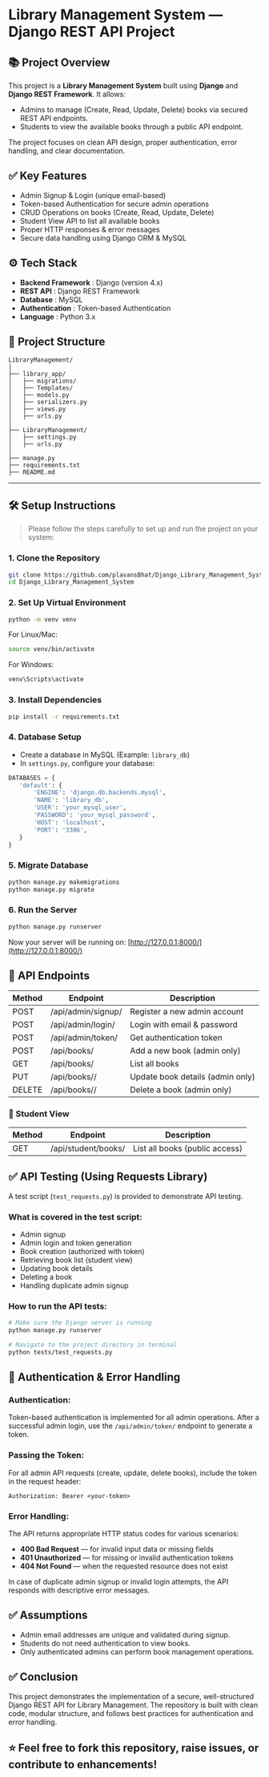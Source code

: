 # Library Management System — Django REST API Project

## 📚 Project Overview

This project is a **Library Management System** built using **Django** and **Django REST Framework**.
It allows:
- Admins to manage (Create, Read, Update, Delete) books via secured REST API endpoints.
- Students to view the available books through a public API endpoint.

The project focuses on clean API design, proper authentication, error handling, and clear documentation.

## ✅ Key Features

- Admin Signup & Login (unique email-based)
- Token-based Authentication for secure admin operations
- CRUD Operations on books (Create, Read, Update, Delete)
- Student View API to list all available books
- Proper HTTP responses & error messages
- Secure data handling using Django ORM & MySQL

## ⚙️ Tech Stack

- **Backend Framework** : Django (version 4.x)
- **REST API** : Django REST Framework
- **Database** : MySQL
- **Authentication** : Token-based Authentication
- **Language** : Python 3.x

## 📂 Project Structure

```text
LibraryManagement/
│
├── library_app/
│   ├── migrations/
│   ├── Templates/
│   ├── models.py
│   ├── serializers.py
│   ├── views.py
│   ├── urls.py
│   
├── LibraryManagement/
│   ├── settings.py
│   ├── urls.py
│
├── manage.py
├── requirements.txt
├── README.md
```

---

## 🛠️ Setup Instructions

> Please follow the steps carefully to set up and run the project on your system:

### 1. Clone the Repository
```bash
git clone https://github.com/plavansBhat/Django_Library_Management_System.git
cd Django_Library_Management_System
```

### 2. Set Up Virtual Environment
```bash
python -m venv venv
```
For Linux/Mac:
```bash
source venv/bin/activate
```
For Windows:
```bash
venv\Scripts\activate
```

### 3. Install Dependencies
```bash
pip install -r requirements.txt
```

### 4. Database Setup
- Create a database in MySQL (Example: `library_db`)
- In `settings.py`, configure your database:
```python
DATABASES = {
   'default': {
       'ENGINE': 'django.db.backends.mysql',
       'NAME': 'library_db',
       'USER': 'your_mysql_user',
       'PASSWORD': 'your_mysql_password',
       'HOST': 'localhost',
       'PORT': '3306',
   }
}
```

### 5. Migrate Database
```bash
python manage.py makemigrations
python manage.py migrate
```

### 6. Run the Server
```bash
python manage.py runserver
```
Now your server will be running on:
[http://127.0.0.1:8000/](http://127.0.0.1:8000/)


## 🚀 API Endpoints

| Method | Endpoint                 | Description                           |
|--------|--------------------------|---------------------------------------|
| POST   | /api/admin/signup/       | Register a new admin account          |
| POST   | /api/admin/login/        | Login with email & password           |
| POST   | /api/admin/token/        | Get authentication token              |
| POST   | /api/books/              | Add a new book (admin only)           |
| GET    | /api/books/              | List all books                        |
| PUT    | /api/books/<id>/         | Update book details (admin only)      |
| DELETE | /api/books/<id>/         | Delete a book (admin only)            |

### 📖 Student View

| Method | Endpoint                  | Description                           |
|--------|---------------------------|---------------------------------------|
| GET    | /api/student/books/       | List all books (public access)        |


## ✅ API Testing (Using Requests Library)

A test script (`test_requests.py`) is provided to demonstrate API testing.

### What is covered in the test script:
- Admin signup
- Admin login and token generation
- Book creation (authorized with token)
- Retrieving book list (student view)
- Updating book details
- Deleting a book
- Handling duplicate admin signup

### How to run the API tests:
```bash
# Make sure the Django server is running
python manage.py runserver

# Navigate to the project directory in terminal
python tests/test_requests.py
```

## 🔐 Authentication & Error Handling

### Authentication:
Token-based authentication is implemented for all admin operations.
After a successful admin login, use the `/api/admin/token/` endpoint to generate a token.

### Passing the Token:
For all admin API requests (create, update, delete books), include the token in the request header:
```http
Authorization: Bearer <your-token>
```

### Error Handling:
The API returns appropriate HTTP status codes for various scenarios:
- **400 Bad Request** — for invalid input data or missing fields
- **401 Unauthorized** — for missing or invalid authentication tokens
- **404 Not Found** — when the requested resource does not exist

In case of duplicate admin signup or invalid login attempts, the API responds with descriptive error messages.

## ✅ Assumptions

- Admin email addresses are unique and validated during signup.
- Students do not need authentication to view books.
- Only authenticated admins can perform book management operations.

## ✅ Conclusion

This project demonstrates the implementation of a secure, well-structured Django REST API for Library Management.
The repository is built with clean code, modular structure, and follows best practices for authentication and error handling.

## ⭐ Feel free to fork this repository, raise issues, or contribute to enhancements!

